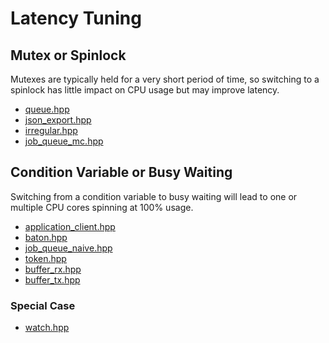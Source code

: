 # Latency Tuning

## Mutex or Spinlock

Mutexes are typically held for a very short period of time, so switching to a spinlock has little impact on CPU usage but may improve latency.

- [queue.hpp](/lib/include/dectnrp/application/queue/queue.hpp)
- [json_export.hpp](/lib/include/dectnrp/common/json/json_export.hpp)
- [irregular.hpp](/lib/include/dectnrp/phy/pool/irregular.hpp)
- [job_queue_mc.hpp](/lib/include/dectnrp/phy/pool/job_queue_mc.hpp)

## Condition Variable or Busy Waiting

Switching from a condition variable to busy waiting will lead to one or multiple CPU cores spinning at 100% usage.

- [application_client.hpp](/lib/include/dectnrp/application/application_client.hpp)
- [baton.hpp](/lib/include/dectnrp/phy/pool/baton.hpp)
- [job_queue_naive.hpp](/lib/include/dectnrp/phy/pool/job_queue_naive.hpp)
- [token.hpp](/lib/include/dectnrp/phy/pool/token.hpp)
- [buffer_rx.hpp](/lib/include/dectnrp/radio/buffer_rx.hpp)
- [buffer_tx.hpp](/lib/include/dectnrp/radio/buffer_tx.hpp)

### Special Case

- [watch.hpp](/lib/include/dectnrp/common/thread/watch.hpp)
